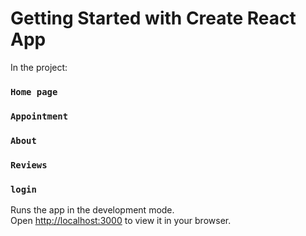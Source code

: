 # Getting Started with Create React App


In the project:

### `Home page`
### `Appointment`
### `About`
### `Reviews`
### `login`

Runs the app in the development mode.\
Open [http://localhost:3000](http://localhost:3000) to view it in your browser.
